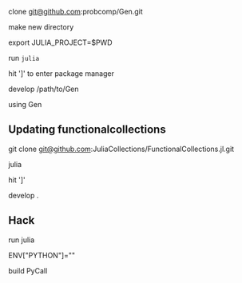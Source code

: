 

clone git@github.com:probcomp/Gen.git

make new directory

export JULIA_PROJECT=$PWD

run `julia`

hit ']' to enter package manager

develop /path/to/Gen

using Gen


## Updating functionalcollections

git clone git@github.com:JuliaCollections/FunctionalCollections.jl.git

julia

hit ']'

develop .

## Hack

run julia

ENV["PYTHON"]=""

build PyCall


